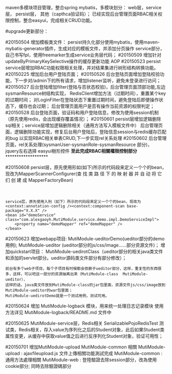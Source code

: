 maven多模块项目管理，整合spring mybatis，多模块划分： web层，service层， persist层， 其他（capthca验证码）；
已经实现后台管理页面RBAC相关权限控制，整合easyui，完成相关CRUD功能。

#upgrade更新部分：

#20150504
	增加模板类文件：
		persist持久化部分使用mybatis，使用maven-mybatis-generator插件，生成对应的模板文件，并添加分页操作
		service部分，自己书写fpl，使用freemarker生成service业务层代码；
#20150509
	增加针对updateByPrimaryKeySelective操作的缓存更新功能 AOP
#20150523
	persist service层增加RBAC功能权限相关处理，并对结果集进行树形结构转换功能。
#20150225
	增加后台用户登陆页面；
#20150526
	后台登陆页面增加登陆校验功能，下一步对/admin下的所有请求，增加listener监听，避免未登录进行访问；
#20150527
	后台登陆增加filter(登陆与否状态校验)，后台管理页面顶部功能,左边sysmanResource树结构实现，
	RedisClient增加方法（过期时间），重置某个key的过期时间；
	对LoginFilter在登陆状态下重置过期时间，避免登陆后即便操作状态下，缓存也会过期；
	后台管理页面用户是否有操作当前资源的权限判定；
#20150528
	后台登陆页面，验证码和用户登陆信息，修改为使用session机制（原先使用redis，会出现缓存覆盖情况）；
#20150601
	persist层增加逻辑删除sql相关；service层增加逻辑删除相关（通用方法写入模板文件中）
	后台管理页面，逻辑删除功能实现，修复后台用户登陆后，登陆信息session与redis缓存匹配的bug
	以实现RBAC相关单表CRUD,下一步实现rel关系处理
#20150602
	后台管理页面，rel关系处理(sysmanUser-sysmanRole-sysmanResource 部分)，
	jquery左右选择 easyui樹形控件
********************************至此完成RBAC相關權限控制部分***************************************************	

#20150608
	persist层，原先使用形如(如下)所示的代码段来定义一个个的bean，现改为MapperScannerConfigurer(查 找 类 路 径 下 的 映 射 器 并 自 动 将 它 们 创 建 成 MapperFactoryBean)
	<bean id="demoMapper" class="org.mybatis.spring.mapper.MapperFactoryBean">  
        <property name="sqlSessionFactory" ref="sqlSessionFactory" />  
        <property name="mapperInterface" value="com.alexgaoyh.MutiModule.persist.demo.DemoMapper" />  
	</bean>
	
	service层，原先使用入刑（如下）所示的代码段来定义一个个的bean，现改为<context:annotation-config /><context:component-scan base-package="X.X.X" />
	<bean id="demoService" class="com.alexgaoyh.MutiModule.service.demo.impl.DemoServiceImpl">
		<property name="demoMapper" ref="demoMapper" />
	</bean>	  
	
#20150623
	增加webapp项目: 
		MutiModule-ueditorDemo(ueditor部分的demo用例);
		MutiModule-ueditor	  (ueditor部分的js/css/image……部分资源文件)；
	增加quickstart项目：
		MutiModule-uedirotClass（ueditor部分的相关java类文件和添加的servlet部分。ueditor源码类文件部分有部分修改）；
		
	前台有多个web子项目，每个子项目有时候都会依赖于ueditor部分，这样，重复性的东西很多，这样，可以吧这一部分的资源抽离出来（MutiModule-class  MutiModule-ueditor），
	这样的话，java类文件放到MutiModule-class的jar包里面，资源文件js/css/image放到MutiModule-ueditor的war包里面；
	MutiModule-uedirotDemo就是一个测试用例，测试可用。
	
#20150624
	增加 MutiModule-logback 模块，用来统一处理日志记录模块
	使用方法详见  MutiModule-logback/README.md 文件中
	
#20150625
	MutiModule-service层，Redis相关
	SerializablePojoRedisTest 测试类，Redis相关，存入value为序列化之后的Student对象，此后如果Student类属性变更，从缓存中获取value值之后进行反序列化Student对象，验证可用性；

#20150701
	增加MutiModule-upload MutiModule-common 相關
	MutiModule-upload : ajaxfileupload.js 文件上傳相關功能測試完成
	MutiModule-common : 通用方法處理相關
	MutiModule-web : 登陸驗證去除session部分，改為使用cookie部分;	同時去除驗證碼部分	